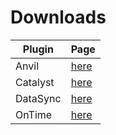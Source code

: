 # Downloads


|Plugin|Page|
|------|--------------|
|Anvil |[here](/downloads/anvil)|
|Catalyst|[here](/downloads/catalyst)|
|DataSync|[here](/downloads/datasync)|
|OnTime|[here](/downloads/ontime)|